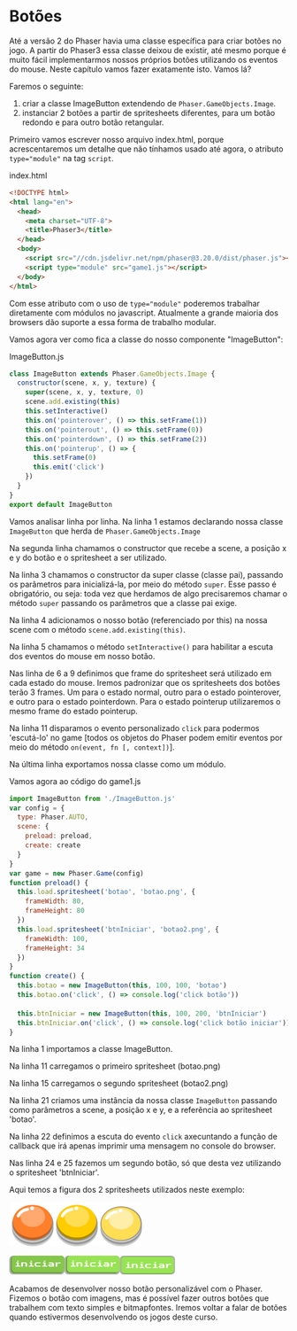 # Botões

Até a versão 2 do Phaser havia uma classe específica para criar botões no jogo. A partir do Phaser3 essa classe deixou de existir, até mesmo porque é muito fácil implementarmos nossos próprios botões utilizando os eventos do mouse.
Neste capítulo vamos fazer exatamente isto. Vamos lá?

Faremos o seguinte:
1. criar a classe ImageButton extendendo de ``Phaser.GameObjects.Image``.
2. instanciar 2 botões a partir de spritesheets diferentes, para um botão redondo e para outro botão retangular.

Primeiro vamos escrever nosso arquivo index.html, porque acrescentaremos um detalhe que não tínhamos usado até agora, o atributo ``type="module"`` na tag ``script``.

index.html
```html
<!DOCTYPE html>
<html lang="en">
  <head>
    <meta charset="UTF-8">
    <title>Phaser3</title>
  </head>
  <body>
    <script src="//cdn.jsdelivr.net/npm/phaser@3.20.0/dist/phaser.js"></script>
    <script type="module" src="game1.js"></script>
  </body>
</html>
```
Com esse atributo com o uso de ``type="module"`` poderemos trabalhar diretamente com módulos no javascript. Atualmente a grande maioria dos browsers dão suporte a essa forma de trabalho modular.

Vamos agora ver como fica a classe do nosso componente "ImageButton":

ImageButton.js
```javascript
class ImageButton extends Phaser.GameObjects.Image {
  constructor(scene, x, y, texture) {
    super(scene, x, y, texture, 0)
    scene.add.existing(this)
    this.setInteractive()
    this.on('pointerover', () => this.setFrame(1))
    this.on('pointerout', () => this.setFrame(0))
    this.on('pointerdown', () => this.setFrame(2))
    this.on('pointerup', () => {
      this.setFrame(0)
      this.emit('click')
    })
  }
}
export default ImageButton
```

Vamos analisar linha por linha.
Na linha 1 estamos declarando nossa classe ``ImageButton`` que herda de ``Phaser.GameObjects.Image``

Na segunda linha chamamos o constructor que recebe a scene, a posição x e y do botão e o spritesheet a ser utilizado.

Na linha 3 chamamos o constructor da super classe (classe pai), passando os parâmetros para inicializá-la, por meio do método ``super``. Esse passo é obrigatório, ou seja: toda vez que herdamos de algo precisaremos chamar o método ``super`` passando os parâmetros que a classe pai exige.

Na linha 4 adicionamos o nosso botão (referenciado por this) na nossa scene com o método ``scene.add.existing(this)``.

Na linha 5 chamamos o método ``setInteractive()`` para habilitar a escuta dos eventos do mouse em nosso botão.

Nas linha de 6 a 9 definimos que frame do spritesheet será utilizado em cada estado do mouse. Iremos padronizar que os spritesheets dos botões terão 3 frames. Um para o estado normal, outro para o estado pointerover, e outro para o estado pointerdown. Para o estado pointerup utilizaremos o mesmo frame do estado pointerup.

Na linha 11 disparamos o evento personalizado ``click`` para podermos 'escutá-lo' no game [todos os objetos do Phaser podem emitir eventos por meio do método ``on(event, fn [, context])``].

Na última linha exportamos nossa classe como um módulo.

Vamos agora ao código do game1.js

```javascript
import ImageButton from './ImageButton.js'
var config = {
  type: Phaser.AUTO,
  scene: {
    preload: preload,
    create: create
  }
}
var game = new Phaser.Game(config)
function preload() {
  this.load.spritesheet('botao', 'botao.png', {
    frameWidth: 80,
    frameHeight: 80
  })
  this.load.spritesheet('btnIniciar', 'botao2.png', {
    frameWidth: 100,
    frameHeight: 34
  })
}
function create() {
  this.botao = new ImageButton(this, 100, 100, 'botao')
  this.botao.on('click', () => console.log('click botão'))

  this.btnIniciar = new ImageButton(this, 100, 200, 'btnIniciar')
  this.btnIniciar.on('click', () => console.log('click botão iniciar'))
}
```

Na linha 1 importamos a classe ImageButton.

Na linha 11 carregamos o primeiro spritesheet (botao.png)

Na linha 15 carregamos o segundo spritesheet (botao2.png)

Na linha 21 criamos uma instância da nossa classe ``ImageButton`` passando como parâmetros a scene, a posição x e y, e a referência ao spritesheet 'botao'.

Na linha 22 definimos a escuta do evento ``click`` axecuntando a função de callback que irá apenas imprimir uma mensagem no console do browser.

Nas linha 24 e 25 fazemos um segundo botão, só que desta vez utilizando o spritesheet 'btnIniciar'.

Aqui temos a figura dos 2 spritesheets utilizados neste exemplo:

![fig 28](resources/img/fig028.png)

![fig 29](resources/img/fig029.png)

Acabamos de desenvolver nosso botão personalizável com o Phaser. Fizemos o botão com imagens, mas é possível fazer outros botões que trabalhem com texto simples e bitmapfontes. Iremos voltar a falar de botões quando estivermos desenvolvendo os jogos deste curso.
